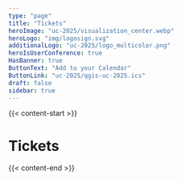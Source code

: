 ```yaml
---
type: "page"
title: "Tickets"
heroImage: "uc-2025/visualization_center.webp"
heroLogo: "img/logosign.svg"
additionalLogo: "uc-2025/logo_multicolor.png"
heroIsUserConference: true
HasBanner: true
ButtonText: "Add to your Calendar"
ButtonLink: "uc-2025/qgis-uc-2025.ics"
draft: false
sidebar: true
---
```


{{< content-start >}}

# Tickets

{{< content-end >}}
